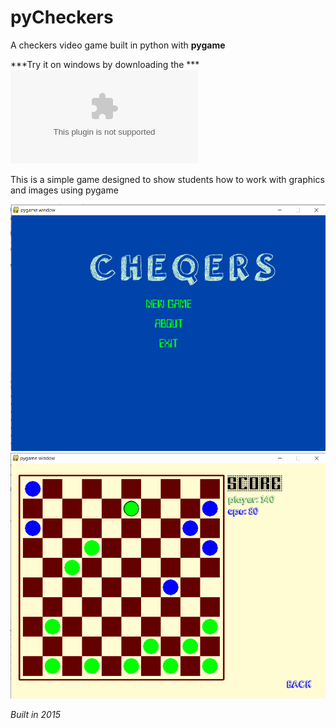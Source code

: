 # **pyCheckers**
A checkers video game built in python with **pygame**


***Try it on windows by downloading the ***
![Build](checkers_windows_executable.zip)

This is a simple game designed to show students how to work with graphics and images using pygame

![Intro](screenshots/1.png)
![game](screenshots/2.png)

_Built in 2015_
